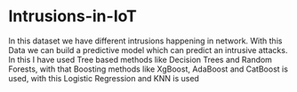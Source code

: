 # Intrusions-in-IoT
In this dataset we have different intrusions happening in network. With this Data we can build a predictive model which can predict an intrusive attacks. In this I have used Tree based methods like Decision Trees and Random Forests, with that Boosting methods like XgBoost, AdaBoost and CatBoost is used, with this Logistic Regression and KNN is used
